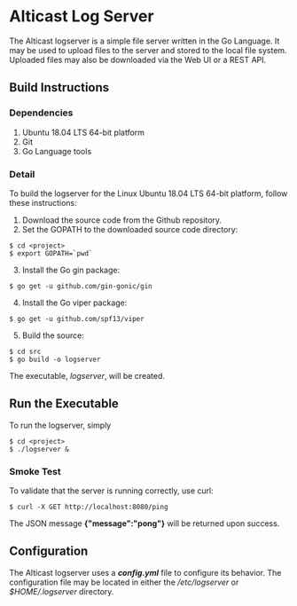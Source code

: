 # Alticast Log Server

The Alticast logserver is a simple file server written in the Go Language.
It may be used to upload files to the server and stored to the local file
system. Uploaded files may also be downloaded via the Web UI or a REST API.

## Build Instructions

### Dependencies

1. Ubuntu 18.04 LTS 64-bit platform
2. Git
3. Go Language tools

### Detail

To build the logserver for the Linux Ubuntu 18.04 LTS 64-bit platform,
follow these instructions:

1. Download the source code from the Github repository.
2. Set the GOPATH to the downloaded source code directory:

```
$ cd <project>
$ export GOPATH=`pwd`
```

3. Install the Go gin package:

```
$ go get -u github.com/gin-gonic/gin
```

4. Install the Go viper package:

```
$ go get -u github.com/spf13/viper
```

5. Build the source:

```
$ cd src
$ go build -o logserver
```

The executable, *logserver*, will be created.

## Run the Executable

To run the logserver, simply

```
$ cd <project>
$ ./logserver &
```

### Smoke Test

To validate that the server is running correctly, use curl:

```
$ curl -X GET http://localhost:8080/ping
```

The JSON message **{"message":"pong"}** will be returned upon success.

## Configuration

The Alticast logserver uses a ***config.yml*** file to configure its behavior.
The configuration file may be located in either the */etc/logserver* or
*$HOME/.logserver* directory.